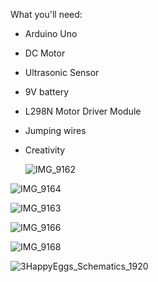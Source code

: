 What you'll need:

- Arduino Uno
- DC Motor
- Ultrasonic Sensor
- 9V battery
- L298N Motor Driver Module
- Jumping wires
- Creativity

  ![IMG_9162](https://github.com/user-attachments/assets/efa72b75-c3d5-44b5-8335-c3a697e0e6e5)

  
![IMG_9164](https://github.com/user-attachments/assets/4905edbb-097c-4364-a4fa-d37ff6f5cb5b)


![IMG_9163](https://github.com/user-attachments/assets/b7e563ac-e9a8-4710-baa1-9ec65cd7b9ee)


![IMG_9166](https://github.com/user-attachments/assets/c09ab712-8349-4834-bab8-310974a9862d)


![IMG_9168](https://github.com/user-attachments/assets/9088d647-3612-450a-94c8-663aff1c659a)


![3HappyEggs_Schematics_1920](https://github.com/user-attachments/assets/956f9fab-3de9-4a72-875d-294761631c46)

